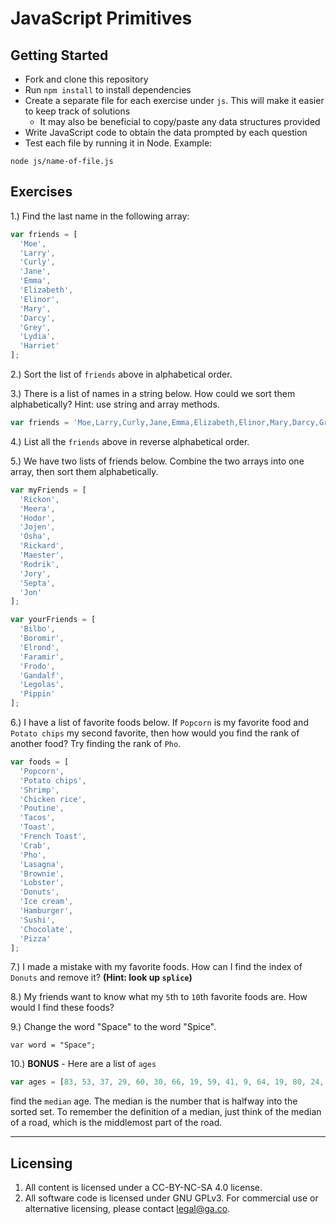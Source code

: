 # JavaScript Primitives

## Getting Started
* Fork and clone this repository
* Run `npm install` to install dependencies
* Create a separate file for each exercise under `js`. This will make it easier to keep track of solutions
  * It may also be beneficial to copy/paste any data structures provided
* Write JavaScript code to obtain the data prompted by each question
* Test each file by running it in Node. Example:

```
node js/name-of-file.js
```

## Exercises

1.) Find the last name in the following array:

```js
var friends = [
  'Moe',
  'Larry',
  'Curly',
  'Jane',
  'Emma',
  'Elizabeth',
  'Elinor',
  'Mary',
  'Darcy',
  'Grey',
  'Lydia',
  'Harriet'
];
```

2.) Sort the list of `friends` above in alphabetical order.

3.) There is a list of names in a string below. How could we sort them alphabetically? Hint: use string and array methods.

```js
var friends = 'Moe,Larry,Curly,Jane,Emma,Elizabeth,Elinor,Mary,Darcy,Grey,Lydia,Harriet';
```

4.) List all the `friends` above in reverse alphabetical order.

5.) We have two lists of friends below. Combine the two arrays into one array, then sort them alphabetically.

```js
var myFriends = [
  'Rickon',
  'Meera',
  'Hodor',
  'Jojen',
  'Osha',
  'Rickard',
  'Maester',
  'Rodrik',
  'Jory',
  'Septa',
  'Jon'
];

var yourFriends = [
  'Bilbo',
  'Boromir',
  'Elrond',
  'Faramir',
  'Frodo',
  'Gandalf',
  'Legolas',
  'Pippin'
];
```


6.) I have a list of favorite foods below. If `Popcorn` is my favorite food and `Potato chips` my second favorite, then how would you find the rank of another food? Try finding the rank of `Pho`.

```js
var foods = [
  'Popcorn',
  'Potato chips',
  'Shrimp',
  'Chicken rice',
  'Poutine',
  'Tacos',
  'Toast',
  'French Toast',
  'Crab',
  'Pho',
  'Lasagna',
  'Brownie',
  'Lobster',
  'Donuts',
  'Ice cream',
  'Hamburger',
  'Sushi',
  'Chocolate',
  'Pizza'
];
```


7.) I made a mistake with my favorite foods. How can I find the index of `Donuts` and remove it? **(Hint: look up `splice`)**

8.) My friends want to know what my `5`th to `10`th favorite foods are. How would I find these foods?

9.) Change the word "Space" to the word "Spice".

```
var word = "Space";
```

10.) **BONUS** - Here are a list of `ages`

```js
var ages = [83, 53, 37, 29, 60, 30, 66, 19, 59, 41, 9, 64, 19, 80, 24, 53, 70, 1, 53, 40, 92, 4, 71, 65, 8, 2, 51, 80, 94, 37, 80, 64, 19, 6, 14];
```
find the `median` age. The median is the number that is halfway into the sorted set. To remember the definition of a median, just think of the median of a road, which is the middlemost part of the road.

---

## Licensing
1. All content is licensed under a CC-BY-NC-SA 4.0 license.
2. All software code is licensed under GNU GPLv3. For commercial use or alternative licensing, please contact legal@ga.co.
